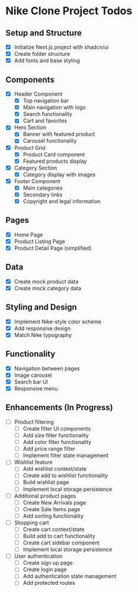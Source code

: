 # Nike Clone Project Todos

## Setup and Structure
- [x] Initialize Next.js project with shadcn/ui
- [x] Create folder structure
- [x] Add fonts and base styling

## Components
- [x] Header Component
  - [x] Top navigation bar
  - [x] Main navigation with logo
  - [x] Search functionality
  - [x] Cart and favorites
- [x] Hero Section
  - [x] Banner with featured product
  - [x] Carousel functionality
- [x] Product Grid
  - [x] Product Card component
  - [x] Featured products display
- [x] Category Section
  - [x] Category display with images
- [x] Footer Component
  - [x] Main categories
  - [x] Secondary links
  - [x] Copyright and legal information

## Pages
- [x] Home Page
- [x] Product Listing Page
- [x] Product Detail Page (simplified)

## Data
- [x] Create mock product data
- [x] Create mock category data

## Styling and Design
- [x] Implement Nike-style color scheme
- [x] Add responsive design
- [x] Match Nike typography

## Functionality
- [x] Navigation between pages
- [x] Image carousel
- [x] Search bar UI
- [x] Responsive menu

## Enhancements (In Progress)
- [ ] Product filtering
  - [ ] Create filter UI components
  - [ ] Add size filter functionality
  - [ ] Add color filter functionality
  - [ ] Add price range filter
  - [ ] Implement filter state management
- [ ] Wishlist feature
  - [ ] Add wishlist context/state
  - [ ] Create add to wishlist functionality
  - [ ] Build wishlist page
  - [ ] Implement local storage persistence
- [ ] Additional product pages
  - [ ] Create New Arrivals page
  - [ ] Create Sale Items page
  - [ ] Add sorting functionality
- [ ] Shopping cart
  - [ ] Create cart context/state
  - [ ] Build add to cart functionality
  - [ ] Create cart sidebar component
  - [ ] Implement local storage persistence
- [ ] User authentication
  - [ ] Create sign up page
  - [ ] Create login page
  - [ ] Add authentication state management
  - [ ] Add protected routes
